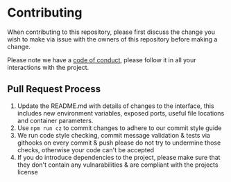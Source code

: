 # Contributing

When contributing to this repository, please first discuss the change you wish to make via issue with the owners of this repository before making a change.

Please note we have a [code of conduct](code-of-conduct.md), please follow it in all your interactions with the project.

## Pull Request Process

1. Update the README.md with details of changes to the interface, this includes new environment
   variables, exposed ports, useful file locations and container parameters.
2. Use ```npm run cz``` to commit changes to adhere to our commit style guide
3. We run code style checking, commit message validation & tests via githooks on every commit & push
   please do not try to undermine those checks, otherwise your code can't be accepted
4. If you do introduce dependencies to the project, please make sure that they don't contain any vulnarabilities & are compliant with the projects license